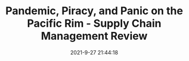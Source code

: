 ---
"title": "Pandemic, Piracy, and Panic on the Pacific Rim - Supply Chain Management Review"
"date": "2021-9-27 21:44:18"
"feed_name": "GOOGLENEWSDRILLING"
"feed_website": "https://news.google.com/search?q=drilling%2Bincident&hl=en-US&gl=US&ceid=US:en"
"feed_rss": "https://news.google.com/rss/search?q=drilling%2Bincident&hl=en-US&gl=US&ceid=US:en"
"link": "https://www.scmr.com/article/pandemic_piracy_and_panic_on_the_pacific_rim"
"file": "_posts/2021-1-1-3105f15e798257e195be799c445b70ef1e080c92.md"
"accident": "0"
"drilling": "0"
"dead": "0"
"injured": "0"
"where": "unknown site"
"place": "unknown place"
---